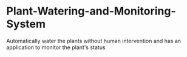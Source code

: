# Plant-Watering-and-Monitoring-System
Automatically water the plants without human intervention and has an application to monitor the plant's status
